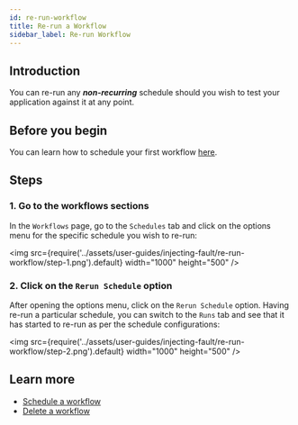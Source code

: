 ```yaml
---
id: re-run-workflow
title: Re-run a Workflow
sidebar_label: Re-run Workflow
---
```


## Introduction

You can re-run any **_non-recurring_** schedule should you wish to test your application against it at any point.

## Before you begin

You can learn how to schedule your first workflow [here](schedule-workflow).

## Steps

### 1. Go to the workflows sections

In the `Workflows` page, go to the `Schedules` tab and click on the options menu for the specific schedule you wish to re-run:

<img src={require('../assets/user-guides/injecting-fault/re-run-workflow/step-1.png').default} width="1000" height="500" />

### 2. Click on the `Rerun Schedule` option

After opening the options menu, click on the `Rerun Schedule` option. Having re-run a particular schedule, you can switch to the `Runs` tab and see that it has started to re-run as per the schedule configurations:

<img src={require('../assets/user-guides/injecting-fault/re-run-workflow/step-2.png').default} width="1000" height="500" />

## Learn more

- [Schedule a workflow](schedule-workflow)
- [Delete a workflow](delete-workflow)

